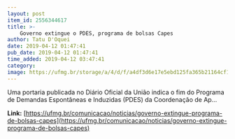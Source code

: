 ```yaml
---
layout: post
item_id: 2556344617
title: >-
    Governo extingue o PDES, programa de bolsas Capes
author: Tatu D'Oquei
date: 2019-04-12 01:47:41
pub_date: 2019-04-12 01:47:41
time_added: 2019-04-12 03:47:41
category: 
image: https://ufmg.br/storage/a/4/d/f/a4df3d6e17e5ebd125fa365b21164cf1_15549242566159_2003278508.jpg
---
```


Uma portaria publicada no Diário Oficial da União indica o fim do Programa de Demandas Espontâneas e Induzidas (PDES) da Coordenação de Ap...

**Link:** [https://ufmg.br/comunicacao/noticias/governo-extingue-programa-de-bolsas-capes](https://ufmg.br/comunicacao/noticias/governo-extingue-programa-de-bolsas-capes)


